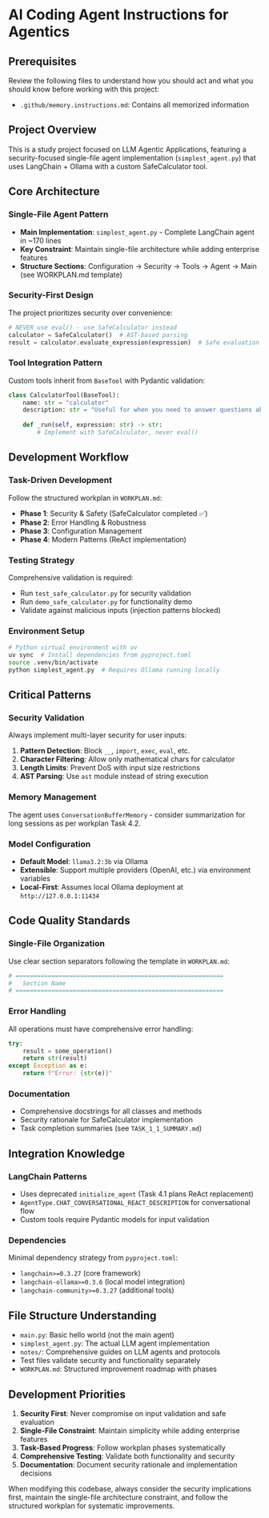 # AI Coding Agent Instructions for Agentics

## Prerequisites

Review the following files to understand how you should act and what you should know before working with this project:
- `.github/memory.instructions.md`: Contains all memorized information


## Project Overview
This is a study project focused on LLM Agentic Applications, featuring a security-focused single-file agent implementation (`simplest_agent.py`) that uses LangChain + Ollama with a custom SafeCalculator tool.

## Core Architecture

### Single-File Agent Pattern
- **Main Implementation**: `simplest_agent.py` - Complete LangChain agent in ~170 lines
- **Key Constraint**: Maintain single-file architecture while adding enterprise features
- **Structure Sections**: Configuration → Security → Tools → Agent → Main (see WORKPLAN.md template)

### Security-First Design
The project prioritizes security over convenience:
```python
# NEVER use eval() - use SafeCalculator instead
calculator = SafeCalculator()  # AST-based parsing
result = calculator.evaluate_expression(expression)  # Safe evaluation
```

### Tool Integration Pattern
Custom tools inherit from `BaseTool` with Pydantic validation:
```python
class CalculatorTool(BaseTool):
    name: str = "calculator" 
    description: str = "Useful for when you need to answer questions about math"
    
    def _run(self, expression: str) -> str:
        # Implement with SafeCalculator, never eval()
```

## Development Workflow

### Task-Driven Development
Follow the structured workplan in `WORKPLAN.md`:
- **Phase 1**: Security & Safety (SafeCalculator completed ✅)
- **Phase 2**: Error Handling & Robustness  
- **Phase 3**: Configuration Management
- **Phase 4**: Modern Patterns (ReAct implementation)

### Testing Strategy
Comprehensive validation is required:
- Run `test_safe_calculator.py` for security validation
- Run `demo_safe_calculator.py` for functionality demo
- Validate against malicious inputs (injection patterns blocked)

### Environment Setup
```bash
# Python virtual environment with uv
uv sync  # Install dependencies from pyproject.toml
source .venv/bin/activate
python simplest_agent.py  # Requires Ollama running locally
```

## Critical Patterns

### Security Validation
Always implement multi-layer security for user inputs:
1. **Pattern Detection**: Block `__`, `import`, `exec`, `eval`, etc.
2. **Character Filtering**: Allow only mathematical chars for calculator
3. **Length Limits**: Prevent DoS with input size restrictions
4. **AST Parsing**: Use `ast` module instead of string execution

### Memory Management 
The agent uses `ConversationBufferMemory` - consider summarization for long sessions as per workplan Task 4.2.

### Model Configuration
- **Default Model**: `llama3.2:3b` via Ollama
- **Extensible**: Support multiple providers (OpenAI, etc.) via environment variables
- **Local-First**: Assumes local Ollama deployment at `http://127.0.0.1:11434`

## Code Quality Standards

### Single-File Organization
Use clear section separators following the template in `WORKPLAN.md`:
```python
# ==========================================================
#   Section Name
# ==========================================================
```

### Error Handling
All operations must have comprehensive error handling:
```python
try:
    result = some_operation()
    return str(result)
except Exception as e:
    return f"Error: {str(e)}"
```

### Documentation
- Comprehensive docstrings for all classes and methods
- Security rationale for SafeCalculator implementation
- Task completion summaries (see `TASK_1_1_SUMMARY.md`)

## Integration Knowledge

### LangChain Patterns
- Uses deprecated `initialize_agent` (Task 4.1 plans ReAct replacement)  
- `AgentType.CHAT_CONVERSATIONAL_REACT_DESCRIPTION` for conversational flow
- Custom tools require Pydantic models for input validation

### Dependencies
Minimal dependency strategy from `pyproject.toml`:
- `langchain>=0.3.27` (core framework)
- `langchain-ollama>=0.3.6` (local model integration)
- `langchain-community>=0.3.27` (additional tools)

## File Structure Understanding
- `main.py`: Basic hello world (not the main agent)
- `simplest_agent.py`: The actual LLM agent implementation
- `notes/`: Comprehensive guides on LLM agents and protocols
- Test files validate security and functionality separately
- `WORKPLAN.md`: Structured improvement roadmap with phases

## Development Priorities
1. **Security First**: Never compromise on input validation and safe evaluation
2. **Single-File Constraint**: Maintain simplicity while adding enterprise features
3. **Task-Based Progress**: Follow workplan phases systematically
4. **Comprehensive Testing**: Validate both functionality and security
5. **Documentation**: Document security rationale and implementation decisions

When modifying this codebase, always consider the security implications first, maintain the single-file architecture constraint, and follow the structured workplan for systematic improvements.

